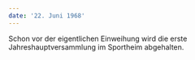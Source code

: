 ```yaml
---
date: '22. Juni 1968'
---
```


Schon vor der eigentlichen Einweihung wird die erste Jahreshauptversammlung im Sportheim abgehalten.
